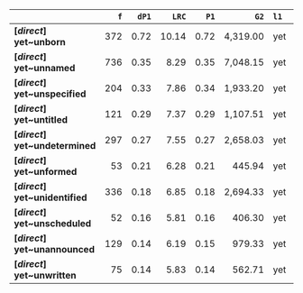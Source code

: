 |                                 |   `f` |   `dP1` |   `LRC` |   `P1` |     `G2` | `l1`   | `l2`         |   `f1` |   `f2` |        `N` |   `exp_f` |   `unexp_f` |   `unexp_r` |   `odds_r_disc` |   `t` |   `MI` |   `dP2` |   `P2` |   `deltaP_max` |   `deltaP_mean` | `dataset`   |
|:--------------------------------|------:|--------:|--------:|-------:|---------:|:-------|:-------------|-------:|-------:|-----------:|----------:|------------:|------------:|----------------:|------:|-------:|--------:|-------:|---------------:|----------------:|:------------|
| **[_direct_] yet~unborn**       |   372 |    0.72 |   10.14 |   0.72 | 4,319.00 | yet    | unborn       | 95,763 |    519 | 72,839,571 |      0.68 |      371.32 |        1.00 |            3.28 | 19.25 |   2.74 |    0.00 |   0.00 |           0.72 |            0.36 | direct      |
| **[_direct_] yet~unnamed**      |   736 |    0.35 |    8.29 |   0.35 | 7,048.15 | yet    | unnamed      | 95,763 |  2,107 | 72,839,571 |      2.77 |      733.23 |        1.00 |            2.61 | 27.03 |   2.42 |    0.01 |   0.01 |           0.35 |            0.18 | direct      |
| **[_direct_] yet~unspecified**  |   204 |    0.33 |    7.86 |   0.34 | 1,933.20 | yet    | unspecified  | 95,763 |    607 | 72,839,571 |      0.80 |      203.20 |        1.00 |            2.59 | 14.23 |   2.41 |    0.00 |   0.00 |           0.33 |            0.17 | direct      |
| **[_direct_] yet~untitled**     |   121 |    0.29 |    7.37 |   0.29 | 1,107.51 | yet    | untitled     | 95,763 |    412 | 72,839,571 |      0.54 |      120.46 |        1.00 |            2.50 | 10.95 |   2.35 |    0.00 |   0.00 |           0.29 |            0.15 | direct      |
| **[_direct_] yet~undetermined** |   297 |    0.27 |    7.55 |   0.27 | 2,658.03 | yet    | undetermined | 95,763 |  1,104 | 72,839,571 |      1.45 |      295.55 |        1.00 |            2.45 | 17.15 |   2.31 |    0.00 |   0.00 |           0.27 |            0.14 | direct      |
| **[_direct_] yet~unformed**     |    53 |    0.21 |    6.28 |   0.21 |   445.94 | yet    | unformed     | 95,763 |    249 | 72,839,571 |      0.33 |       52.67 |        0.99 |            2.32 |  7.24 |   2.21 |    0.00 |   0.00 |           0.21 |            0.11 | direct      |
| **[_direct_] yet~unidentified** |   336 |    0.18 |    6.85 |   0.18 | 2,694.33 | yet    | unidentified | 95,763 |  1,890 | 72,839,571 |      2.48 |      333.52 |        0.99 |            2.22 | 18.19 |   2.13 |    0.00 |   0.00 |           0.18 |            0.09 | direct      |
| **[_direct_] yet~unscheduled**  |    52 |    0.16 |    5.81 |   0.16 |   406.30 | yet    | unscheduled  | 95,763 |    321 | 72,839,571 |      0.42 |       51.58 |        0.99 |            2.17 |  7.15 |   2.09 |    0.00 |   0.00 |           0.16 |            0.08 | direct      |
| **[_direct_] yet~unannounced**  |   129 |    0.14 |    6.19 |   0.15 |   979.33 | yet    | unannounced  | 95,763 |    883 | 72,839,571 |      1.16 |      127.84 |        0.99 |            2.12 | 11.26 |   2.05 |    0.00 |   0.00 |           0.14 |            0.07 | direct      |
| **[_direct_] yet~unwritten**    |    75 |    0.14 |    5.83 |   0.14 |   562.71 | yet    | unwritten    | 95,763 |    535 | 72,839,571 |      0.70 |       74.30 |        0.99 |            2.10 |  8.58 |   2.03 |    0.00 |   0.00 |           0.14 |            0.07 | direct      |